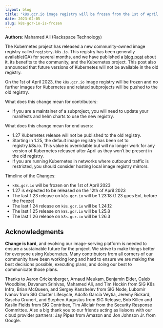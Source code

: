 ```yaml
---
layout: blog
title: "k8s.gcr.io image registry will be frozen from the 1st of April 2023"
date: 2023-02-05
slug: k8s-gcr-io-is-frozen
---
```


**Authors**: Mahamed Ali (Rackspace Technology)

The Kubernetes project has released a new community-owned image registry called `registry.k8s.io`. This registry has been generally available(GA) for several months, and we have published a [blog post]() about it, its benefits to the community, and the Kubernetes project. This post also announced that future versions of Kubernetes will not be available in the old registry.

On the 1st of April 2023, the `k8s.gcr.io` image registry will be frozen and no further images for Kubernetes and related subprojects will be pushed to the old registry.

What does this change mean for contributors:
- If you are a maintainer of a subproject, you will need to update your manifests and helm charts to use the new registry.

What does this change mean for end users:
- 1.27 Kubernetes release will not be published to the old registry.
- Starting in 1.25, the default image registry has been set to registry.k8s.io. This value is overridable but will no longer work for any version of Kubernetes released after April as they won’t be present in the old registry.
- If you are running Kubernetes in networks where outbound traffic is restricted, you should consider hosting local image registry mirrors.

Timeline of the Changes:

- `k8s.gcr.io` will be frozen on the 1st of April 2023
- 1.27 is expected to be released on the 12th of April 2023
- The last 1.23 release on `k8s.gcr.io` will be 1.23.18 (1.23 goes EoL before the freeze)
- The last 1.24 release on `k8s.gcr.io` will be 1.24.12
- The last 1.25 release on `k8s.gcr.io` will be 1.25.8
- The last 1.26 release on `k8s.gcr.io` will be 1.26.3


## Acknowledgments

__Change is hard__, and evolving our image-serving platform is needed to ensure a sustainable future for the project. We strive to make things better for everyone using Kubernetes. Many contributors from all corners of our community have been working long and hard to ensure we are making the best decisions possible, executing plans, and doing our best to communicate those plans. 

Thanks to Aaron Crickenberger, Arnaud Meukam, Benjamin Elder, Caleb Woodbine, Davanum Srinivas, Mahamed Ali, and Tim Hockin from SIG K8s Infra, Brian McQueen, and Sergey Kanzhelev from SIG Node, Lubomir Ivanov from SIG Cluster Lifecycle, Adolfo García Veytia, Jeremy Rickard, Sascha Grunert, and Stephen Augustus from SIG Release, Bob Killen and Kaslin Fields from SIG Contribex, Tim Allclair from the Security Response Committee. Also a big thank you to our friends acting as liaisons with our cloud provider partners: Jay Pipes from Amazon and Jon Johnson Jr. from Google.
